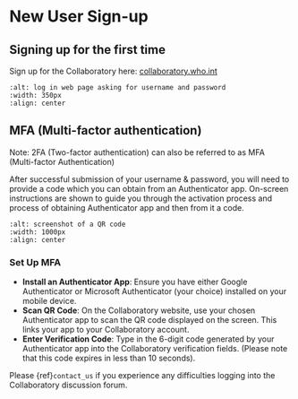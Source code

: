 # New User Sign-up

## Signing up for the first time

Sign up for the Collaboratory here: [collaboratory.who.int](https://collaboratory.who.int/)

```{image} ../../static/screenshots/collab-signup.png
:alt: log in web page asking for username and password
:width: 350px
:align: center
```

## MFA (Multi-factor authentication)

Note:  2FA (Two-factor authentication) can also be referred to as MFA (Multi-factor Authentication)

After successful submission of your username & password, you will need to provide a code which you can obtain from an Authenticator app.
On-screen instructions are shown to guide you through the activation process and process of obtaining Authenticator app and then from it a code.

```{image} ../../static/screenshots/authenticator.jpg
:alt: screenshot of a QR code
:width: 1000px
:align: center
```

### Set Up MFA
- **Install an Authenticator App**: Ensure you have either Google Authenticator or Microsoft Authenticator (your choice) installed on your mobile device.
- **Scan QR Code**: On the Collaboratory website, use your chosen Authenticator app to scan the QR code displayed on the screen. This links your app to your Collaboratory account.
- **Enter Verification Code**: Type in the 6-digit code generated by your Authenticator app into the Collaboratory verification fields. (Please note that this code expires in less than 10 seconds).

Please {ref}`contact_us` if you experience any difficulties logging into the Collaboratory discussion forum.
 

